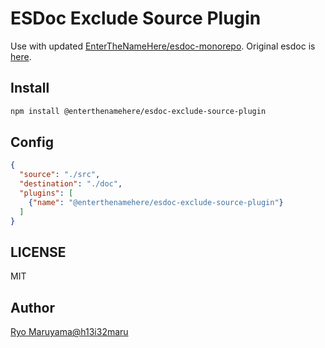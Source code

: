 # ESDoc Exclude Source Plugin

Use with updated [EnterTheNameHere/esdoc-monorepo](https://github.com/EnterTheNameHere/esdoc-monorepo).
Original esdoc is [here](https://github.com/esdoc/esdoc).

## Install
```bash
npm install @enterthenamehere/esdoc-exclude-source-plugin
```

## Config
```json
{
  "source": "./src",
  "destination": "./doc",
  "plugins": [
    {"name": "@enterthenamehere/esdoc-exclude-source-plugin"}
  ]
}
```

## LICENSE
MIT

## Author
[Ryo Maruyama@h13i32maru](https://github.com/h13i32maru)
